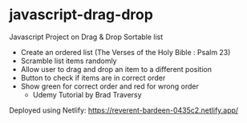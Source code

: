 # javascript-drag-drop
Javascript Project on Drag &amp; Drop Sortable list

 * Create an ordered list (The Verses of the Holy Bible : Psalm 23)
 * Scramble list items randomly
 * Allow user to drag and drop an item to a different position
 * Button to check if items are in correct order
 * Show green for correct order and red for wrong order
     * Udemy Tutorial by Brad Traversy



Deployed using Netlify: https://reverent-bardeen-0435c2.netlify.app/


